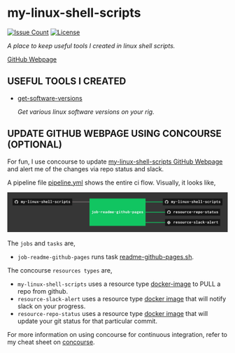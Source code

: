 # my-linux-shell-scripts

[![Issue Count](https://codeclimate.com/github/JeffDeCola/my-linux-shell-scripts/badges/issue_count.svg)](https://codeclimate.com/github/JeffDeCola/my-linux-shell-scripts/issues)
[![License](http://img.shields.io/:license-mit-blue.svg)](http://jeffdecola.mit-license.org)

_A place to keep useful tools I created in linux shell scripts._

[GitHub Webpage](https://jeffdecola.github.io/my-linux-shell-scripts/)

## USEFUL TOOLS I CREATED

* [get-software-versions](https://github.com/JeffDeCola/my-linux-shell-scripts/tree/master/get-software-versions)

  _Get various linux software versions on your rig._

## UPDATE GITHUB WEBPAGE USING CONCOURSE (OPTIONAL)

For fun, I use concourse to update
[my-linux-shell-scripts GitHub Webpage](https://jeffdecola.github.io/my-linux-shell-scripts/)
and alert me of the changes via repo status and slack.

A pipeline file [pipeline.yml](https://github.com/JeffDeCola/my-linux-shell-scripts/tree/master/ci/pipeline.yml)
shows the entire ci flow. Visually, it looks like,

![IMAGE - my-linux-shell-scripts concourse ci pipeline - IMAGE](docs/pics/my-linux-shell-scripts-pipeline.jpg)

The `jobs` and `tasks` are,

* `job-readme-github-pages` runs task
  [readme-github-pages.sh](https://github.com/JeffDeCola/my-linux-shell-scripts/tree/master/ci/scripts/readme-github-pages.sh).

The concourse `resources types` are,

* `my-linux-shell-scripts` uses a resource type
  [docker-image](https://hub.docker.com/r/concourse/git-resource/)
  to PULL a repo from github.
* `resource-slack-alert` uses a resource type
  [docker image](https://hub.docker.com/r/cfcommunity/slack-notification-resource)
  that will notify slack on your progress.
* `resource-repo-status` uses a resource type
  [docker image](https://hub.docker.com/r/dpb587/github-status-resource)
  that will update your git status for that particular commit.

For more information on using concourse for continuous integration,
refer to my cheat sheet on [concourse](https://github.com/JeffDeCola/my-cheat-sheets/tree/master/software/operations-tools/continuous-integration-continuous-deployment/concourse-cheat-sheet).
